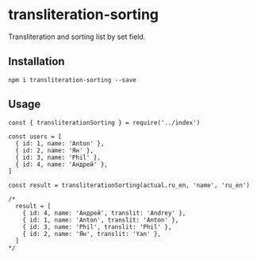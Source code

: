 # transliteration-sorting

Transliteration and sorting list by set field.

## Installation

```
npm i transliteration-sorting --save
```

## Usage

```
const { transliterationSorting } = require('../index')

const users = [
  { id: 1, name: 'Anton' },
  { id: 2, name: 'Ян' },
  { id: 3, name: 'Phil' },
  { id: 4, name: 'Андрей' },
]

const result = transliterationSorting(actual.ru_en, 'name', 'ru_en')

/*
  result = [
    { id: 4, name: 'Андрей', translit: 'Andrey' },
    { id: 1, name: 'Anton', translit: 'Anton' },
    { id: 3, name: 'Phil', translit: 'Phil' },
    { id: 2, name: 'Ян', translit: 'Yan' },
  ]
*/
```